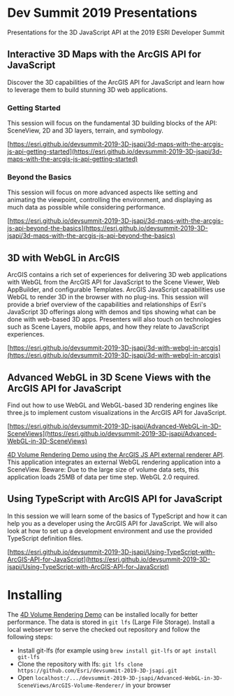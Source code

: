 # Dev Summit 2019 Presentations

Presentations for the 3D JavaScript API at the 2019 ESRI Developer Summit

## Interactive 3D Maps with the ArcGIS API for JavaScript

Discover the 3D capabilities of the ArcGIS API for JavaScript and learn how to leverage them to build stunning 3D web applications. 

### Getting Started

This session will focus on the fundamental 3D building blocks of the API: SceneView, 2D and 3D layers, terrain, and symbology.

[https://esri.github.io/devsummit-2019-3D-jsapi/3d-maps-with-the-arcgis-js-api-getting-started](https://esri.github.io/devsummit-2019-3D-jsapi/3d-maps-with-the-arcgis-js-api-getting-started)

### Beyond the Basics

This session will focus on more advanced aspects like setting and animating the viewpoint, controlling the environment, and displaying as much data as possible while considering performance.

[https://esri.github.io/devsummit-2019-3D-jsapi/3d-maps-with-the-arcgis-js-api-beyond-the-basics](https://esri.github.io/devsummit-2019-3D-jsapi/3d-maps-with-the-arcgis-js-api-beyond-the-basics)


## 3D with WebGL in ArcGIS

ArcGIS contains a rich set of experiences for delivering 3D web applications with WebGL from the ArcGIS API for JavaScript to the Scene Viewer, Web AppBuilder, and configurable Templates. ArcGIS JavaScript capabilities use WebGL to render 3D in the browser with no plug-ins. This session will provide a brief overview of the capabilities and relationships of Esri's JavaScript 3D offerings along with demos and tips showing what can be done with web-based 3D apps. Presenters will also touch on technologies such as Scene Layers, mobile apps, and how they relate to JavaScript experiences.

[https://esri.github.io/devsummit-2019-3D-jsapi/3d-with-webgl-in-arcgis](https://esri.github.io/devsummit-2019-3D-jsapi/3d-with-webgl-in-arcgis)

## Advanced WebGL in 3D Scene Views with the ArcGIS API for JavaScript

Find out how to use WebGL and WebGL-based 3D rendering engines like three.js to implement custom visualizations in the ArcGIS API for JavaScript.

[https://esri.github.io/devsummit-2019-3D-jsapi/Advanced-WebGL-in-3D-SceneViews](https://esri.github.io/devsummit-2019-3D-jsapi/Advanced-WebGL-in-3D-SceneViews)

[4D Volume Rendering Demo using the ArcGIS JS API external renderer API](https://esri.github.io/devsummit-2019-3D-jsapi/Advanced-WebGL-in-3D-SceneViews/ArcGIS-Volume-Renderer/). This application integrates an external WebGL rendering application into a SceneView. Beware: Due to the large size of volume data sets, this application loads 25MB of data per time step. WebGL 2.0 required.

## Using TypeScript with ArcGIS API for JavaScript

In this session we will learn some of the basics of TypeScript and how it can help you as a developer using the ArcGIS API for JavaScript. We will also look at how to set up a development environment and use the provided TypeScript definition files.

[https://esri.github.io/devsummit-2019-3D-jsapi/Using-TypeScript-with-ArcGIS-API-for-JavaScript](https://esri.github.io/devsummit-2019-3D-jsapi/Using-TypeScript-with-ArcGIS-API-for-JavaScript)

# Installing

The [4D Volume Rendering Demo](https://esri.github.io/devsummit-2019-3D-jsapi/Advanced-WebGL-in-3D-SceneViews/ArcGIS-Volume-Renderer/) can be installed locally for better performance. The data is stored in ```git lfs``` (Large File Storage). Install a local webserver to serve the checked out repository and follow the following steps:

* Install git-lfs (for example using ```brew install git-lfs``` or ```apt install git-lfs```
* Clone the repository with lfs: ```git lfs clone https://github.com/Esri/devsummit-2019-3D-jsapi.git```
* Open ```localhost:/.../devsummit-2019-3D-jsapi/Advanced-WebGL-in-3D-SceneViews/ArcGIS-Volume-Renderer/``` in your browser
